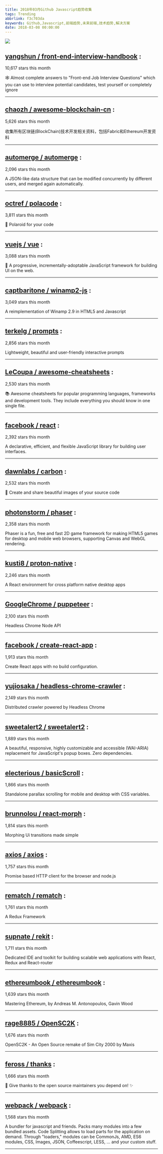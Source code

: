 ```yaml
---
title: 2018年03月Github Javascript趋势收集
tags: Trending
abbrlink: f3c703da
keywords: Github,Javascript,前端趋势,未来前端,技术趋势,解决方案
date: 2018-03-08 00:00:00
---
```

![](/images/github_39.png)
##   [yangshun / front-end-interview-handbook](https://github.com/yangshun/front-end-interview-handbook) : 
 
10,617 stars this month

🕸 Almost complete answers to "Front-end Job Interview Questions" which you can use to interview potential candidates, test yourself or completely ignore 

---
##   [chaozh / awesome-blockchain-cn](https://github.com/chaozh/awesome-blockchain-cn) : 
 
5,626 stars this month

收集所有区块链(BlockChain)技术开发相关资料，包括Fabric和Ethereum开发资料 

---
##   [automerge / automerge](https://github.com/automerge/automerge) : 
 
2,096 stars this month

A JSON-like data structure that can be modified concurrently by different users, and merged again automatically. 

---
##   [octref / polacode](https://github.com/octref/polacode) : 
 
3,811 stars this month

📸 Polaroid for your code 

---
##   [vuejs / vue](https://github.com/vuejs/vue) : 
 
3,088 stars this month

🖖 A progressive, incrementally-adoptable JavaScript framework for building UI on the web. 

---
##   [captbaritone / winamp2-js](https://github.com/captbaritone/winamp2-js) : 
 
3,049 stars this month

A reimplementation of Winamp 2.9 in HTML5 and Javascript 

---
##   [terkelg / prompts](https://github.com/terkelg/prompts) : 
 
2,856 stars this month

Lightweight, beautiful and user-friendly interactive prompts 

---
##   [LeCoupa / awesome-cheatsheets](https://github.com/LeCoupa/awesome-cheatsheets) : 
 
2,530 stars this month

📚 Awesome cheatsheets for popular programming languages, frameworks and development tools. They include everything you should know in one single file. 

---
##   [facebook / react](https://github.com/facebook/react) : 
 
2,392 stars this month

A declarative, efficient, and flexible JavaScript library for building user interfaces. 

---
##   [dawnlabs / carbon](https://github.com/dawnlabs/carbon) : 
 
2,532 stars this month

🎨 Create and share beautiful images of your source code 

---
##   [photonstorm / phaser](https://github.com/photonstorm/phaser) : 
 
2,358 stars this month

Phaser is a fun, free and fast 2D game framework for making HTML5 games for desktop and mobile web browsers, supporting Canvas and WebGL rendering. 

---
##   [kusti8 / proton-native](https://github.com/kusti8/proton-native) : 
 
2,246 stars this month

A React environment for cross platform native desktop apps 

---
##   [GoogleChrome / puppeteer](https://github.com/GoogleChrome/puppeteer) : 
 
2,100 stars this month

Headless Chrome Node API 

---
##   [facebook / create-react-app](https://github.com/facebook/create-react-app) : 
 
1,913 stars this month

Create React apps with no build configuration. 

---
##   [yujiosaka / headless-chrome-crawler](https://github.com/yujiosaka/headless-chrome-crawler) : 
 
2,149 stars this month

Distributed crawler powered by Headless Chrome 

---
##   [sweetalert2 / sweetalert2](https://github.com/sweetalert2/sweetalert2) : 
 
1,889 stars this month

A beautiful, responsive, highly customizable and accessible (WAI-ARIA) replacement for JavaScript's popup boxes. Zero dependencies. 

---
##   [electerious / basicScroll](https://github.com/electerious/basicScroll) : 
 
1,866 stars this month

Standalone parallax scrolling for mobile and desktop with CSS variables. 

---
##   [brunnolou / react-morph](https://github.com/brunnolou/react-morph) : 
 
1,814 stars this month

Morphing Ui transitions made simple 

---
##   [axios / axios](https://github.com/axios/axios) : 
 
1,757 stars this month

Promise based HTTP client for the browser and node.js 

---
##   [rematch / rematch](https://github.com/rematch/rematch) : 
 
1,761 stars this month

A Redux Framework 

---
##   [supnate / rekit](https://github.com/supnate/rekit) : 
 
1,711 stars this month

Dedicated IDE and toolkit for building scalable web applications with React, Redux and React-router 

---
##   [ethereumbook / ethereumbook](https://github.com/ethereumbook/ethereumbook) : 
 
1,639 stars this month

Mastering Ethereum, by Andreas M. Antonopoulos, Gavin Wood 

---
##   [rage8885 / OpenSC2K](https://github.com/rage8885/OpenSC2K) : 
 
1,676 stars this month

OpenSC2K - An Open Source remake of Sim City 2000 by Maxis 

---
##   [feross / thanks](https://github.com/feross/thanks) : 
 
1,666 stars this month

🙌 Give thanks to the open source maintainers you depend on! ✨ 

---
##   [webpack / webpack](https://github.com/webpack/webpack) : 
 
1,568 stars this month

A bundler for javascript and friends. Packs many modules into a few bundled assets. Code Splitting allows to load parts for the application on demand. Through "loaders," modules can be CommonJs, AMD, ES6 modules, CSS, Images, JSON, Coffeescript, LESS, ... and your custom stuff. 

---

